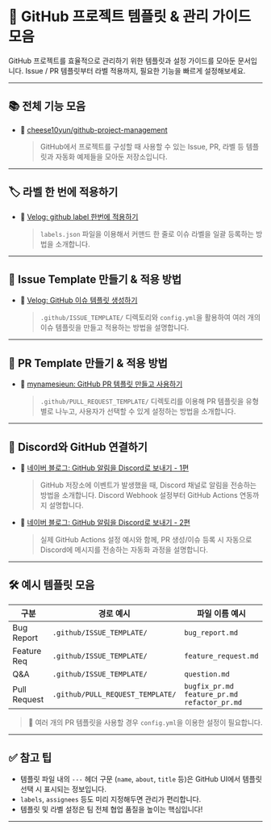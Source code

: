 # 🧩 GitHub 프로젝트 템플릿 & 관리 가이드 모음

GitHub 프로젝트를 효율적으로 관리하기 위한 템플릿과 설정 가이드를 모아둔 문서입니다. Issue / PR 템플릿부터 라벨 적용까지, 필요한 기능을 빠르게 설정해보세요.

---

## 📚 전체 기능 모음

- 🔗 [cheese10yun/github-project-management](https://github.com/cheese10yun/github-project-management)  
  > GitHub에서 프로젝트를 구성할 때 사용할 수 있는 Issue, PR, 라벨 등 템플릿과 자동화 예제들을 모아둔 저장소입니다.

---

## 🏷️ 라벨 한 번에 적용하기

- 📘 [Velog: github label 한번에 적용하기](https://velog.io/@rimo09/Github-github-label-%ED%95%9C%EB%B2%88%EC%97%90-%EC%A0%81%EC%9A%A9%ED%95%98%EA%B8%B0)  
  > `labels.json` 파일을 이용해서 커맨드 한 줄로 이슈 라벨을 일괄 등록하는 방법을 소개합니다.

---

## 📝 Issue Template 만들기 & 적용 방법

- 🧾 [Velog: GitHub 이슈 템플릿 생성하기](https://velog.io/@sasha1107/%EA%B9%83%ED%97%88%EB%B8%8C-%EC%9D%B4%EC%8A%88-%ED%85%9C%ED%94%8C%EB%A6%BF-%EC%83%9D%EC%84%B1%ED%95%98%EA%B8%B0)  
  > `.github/ISSUE_TEMPLATE/` 디렉토리와 `config.yml`을 활용하여 여러 개의 이슈 템플릿을 만들고 적용하는 방법을 설명합니다.

---

## 🔀 PR Template 만들기 & 적용 방법

- 🔧 [mynamesieun: GitHub PR 템플릿 만들고 사용하기](https://mynamesieun.github.io/git/GitHub-PR-template-%EB%A7%8C%EB%93%A4%EA%B3%A0-%EC%82%AC%EC%9A%A9%ED%95%98%EA%B8%B0/)  
  > `.github/PULL_REQUEST_TEMPLATE/` 디렉토리를 이용해 PR 템플릿을 유형별로 나누고, 사용자가 선택할 수 있게 설정하는 방법을 소개합니다.

---

## 💬 Discord와 GitHub 연결하기

- 🔗 [네이버 블로그: GitHub 알림을 Discord로 보내기 - 1편](https://blog.naver.com/youjininreallife/223477090746)  
  > GitHub 저장소에 이벤트가 발생했을 때, Discord 채널로 알림을 전송하는 방법을 소개합니다. Discord Webhook 설정부터 GitHub Actions 연동까지 설명합니다.

- 🔧 [네이버 블로그: GitHub 알림을 Discord로 보내기 - 2편](https://blog.naver.com/youjininreallife/223477102953)  
  > 실제 GitHub Actions 설정 예시와 함께, PR 생성/이슈 등록 시 자동으로 Discord에 메시지를 전송하는 자동화 과정을 설명합니다.
 
 ---

## 🛠️ 예시 템플릿 모음

| 구분         | 경로 예시                            | 파일 이름 예시              |
|--------------|--------------------------------------|-----------------------------|
| Bug Report   | `.github/ISSUE_TEMPLATE/`            | `bug_report.md`            |
| Feature Req  | `.github/ISSUE_TEMPLATE/`            | `feature_request.md`       |
| Q&A          | `.github/ISSUE_TEMPLATE/`            | `question.md`              |
| Pull Request | `.github/PULL_REQUEST_TEMPLATE/`     | `bugfix_pr.md`<br>`feature_pr.md`<br>`refactor_pr.md` |

> 📌 여러 개의 PR 템플릿을 사용할 경우 `config.yml`을 이용한 설정이 필요합니다.

---

## ✅ 참고 팁

- 템플릿 파일 내의 `---` 헤더 구문 (`name`, `about`, `title` 등)은 GitHub UI에서 템플릿 선택 시 표시되는 정보입니다.
- `labels`, `assignees` 등도 미리 지정해두면 관리가 편리합니다.
- 템플릿 및 라벨 설정은 팀 전체 협업 품질을 높이는 핵심입니다!

---

